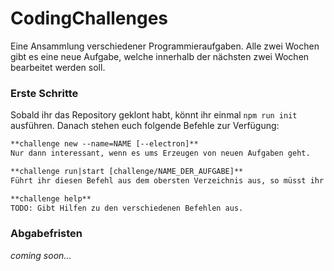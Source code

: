 # CodingChallenges

Eine Ansammlung verschiedener Programmieraufgaben.
Alle zwei Wochen gibt es eine neue Aufgabe, welche innerhalb der nächsten zwei Wochen bearbeitet werden soll.


### Erste Schritte

Sobald ihr das Repository geklont habt, könnt ihr einmal `npm run init` ausführen. Danach stehen euch folgende Befehle zur Verfügung:
```md
**challenge new --name=NAME [--electron]**
Nur dann interessant, wenn es ums Erzeugen von neuen Aufgaben geht.

**challenge run|start [challenge/NAME_DER_AUFGABE]**
Führt ihr diesen Befehl aus dem obersten Verzeichnis aus, so müsst ihr den Pfad zur Aufgabe angeben. Befindet ihr euch in dem Ordner der Aufgabe, reicht nur 'challenge run' oder 'challenge start'. (run und start sind beide Aliasse und tun genau das selbe.)

**challenge help**
TODO: Gibt Hilfen zu den verschiedenen Befehlen aus.
```

### Abgabefristen

_coming soon..._
